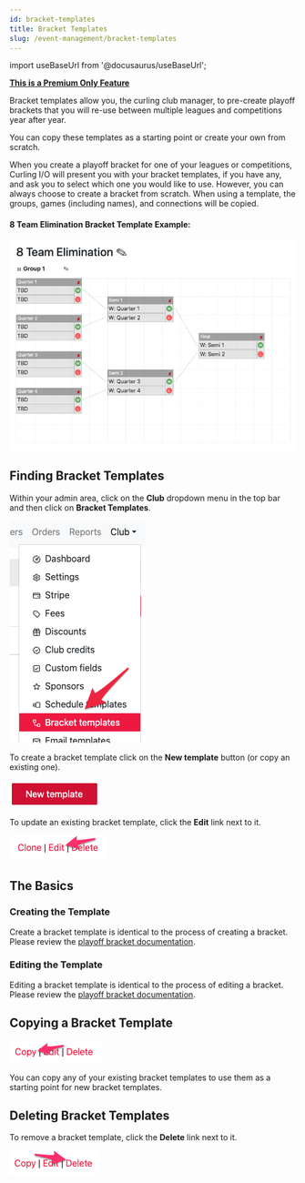 ```yaml
---
id: bracket-templates
title: Bracket Templates
slug: /event-management/bracket-templates
---
```

import useBaseUrl from '@docusaurus/useBaseUrl';

**[This is a Premium Only Feature](/docs/club-management/premium)**

Bracket templates allow you, the curling club manager, to pre-create playoff brackets that you will re-use between multiple leagues and competitions year after year.

You can copy these templates as a starting point or create your own from scratch.

When you create a playoff bracket for one of your leagues or competitions, Curling I/O will present you with your bracket templates, if you have any, and ask you to select which one you would like to use. However, you can always choose to create a bracket from scratch.
When using a template, the groups, games (including names), and connections will be copied.

#### 8 Team Elimination Bracket Template Example:

![Example Bracket Template](/img/docs/event-management/bracket-templates/bracket-template-example.png)

## Finding Bracket Templates

Within your admin area, click on the **Club** dropdown menu in the top bar and then click on **Bracket Templates**.

![Navigation](/img/docs/event-management/bracket-templates/navigation.png)

To create a bracket template click on the **New template** button (or copy an existing one).

![New](/img/docs/event-management/bracket-templates/new.png)

To update an existing bracket template, click the **Edit** link next to it.

![Edit](/img/docs/event-management/bracket-templates/edit.png)


## The Basics

### Creating the Template

Create a bracket template is identical to the process of creating a bracket. Please review the [playoff bracket documentation](/docs/event-management/playoff-brackets).


### Editing the Template

Editing a bracket template is identical to the process of editing a bracket. Please review the [playoff bracket documentation](/docs/event-management/playoff-brackets).



## Copying a Bracket Template

![Edit](/img/docs/event-management/bracket-templates/copy.png)

You can copy any of your existing bracket templates to use them as a starting point for new bracket templates.

## Deleting Bracket Templates

To remove a bracket template, click the **Delete** link next to it.

![Delete](/img/docs/event-management/bracket-templates/delete.png)



